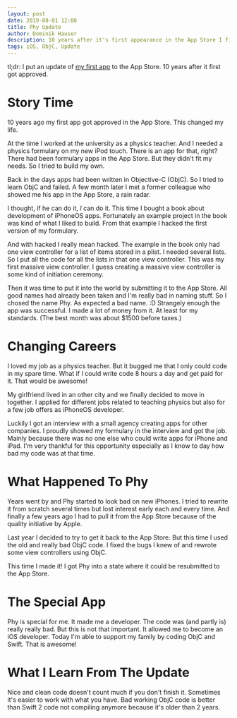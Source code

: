 ```yaml
---
layout: post
date: 2019-08-01 12:00
title: Phy Update
author: Dominik Hauser
description: 10 years after it's first appearance in the App Store I finally submitted an update for my first app.
tags: iOS, ObjC, Update
---
```


tl;dr: I put an update of [my first app](https://apps.apple.com/de/app/phy-physics-formulas-and-calculator/id325836855?l=en) to the App Store. 10 years after it first got approved. 

# Story Time

10 years ago my first app got approved in the App Store. This changed my life.

At the time I worked at the university as a physics teacher. And I needed a physics formulary on my new iPod touch. There is an app for that, right? There had been formulary apps in the App Store. But they didn't fit my needs. So I tried to build my own.

Back in the days apps had been written in Objective-C (ObjC). So I tried to learn ObjC and failed. A few month later I met a former colleague who showed me his app in the App Store, a rain radar.

I thought, if he can do it, *I* can do it. This time I bought a book about development of iPhoneOS apps. Fortunately an example project in the book was kind of what I liked to build. From that example I hacked the first version of my formulary.

And with hacked I really mean hacked. The example in the book only had one view controller for a list of items stored in a plist. I needed several lists. So I put all the code for all the lists in that one view controller. This was my first massive view controller. I guess creating a massive view controller is some kind of initiation ceremony.

Then it was time to put it into the world by submitting it to the App Store. All good names had already been taken and I'm really bad in naming stuff. So I chosed the name Phy. As expected a bad name. :D
Strangely enough the app was successful. I made a lot of money from it. At least for my standards. (The best month was about $1500 before taxes.) 

# Changing Careers

I loved my job as a physics teacher. But it bugged me that I only could code in my spare time. What if I could write code 8 hours a day and get paid for it. That would be awesome! 

My girlfriend lived in an other city and we finally decided to move in together. I applied for different jobs related to teaching physics but also for a few job offers as iPhoneOS developer.

Luckily I got an interview with a small agency creating apps for other companies. I proudly showed my formulary in the interview and got the job. Mainly because there was no one else who could write apps for iPhone and iPad. I'm very thankful for this opportunity especially as I know to day how bad my code was at that time.

# What Happened To Phy

Years went by and Phy started to look bad on new iPhones. I tried to rewrite it from scratch several times but lost interest early each and every time. And finally a few years ago I had to pull it from the App Store because of the quality initiative by Apple.

Last year I decided to try to get it back to the App Store. But this time I used the old and really bad ObjC code. I fixed the bugs I knew of and rewrote some view controllers using ObjC.

This time I made it! I got Phy into a state where it could be resubmitted to the App Store.

# The Special App

Phy is special for me. It made me a developer. The code was (and partly is) really really bad. But this is not that important. It allowed me to become an iOS developer. Today I'm able to support my family by coding ObjC and Swift. That is awesome!

# What I Learn From The Update

Nice and clean code doesn't count much if you don't finish it. Sometimes it's easier to work with what you have. Bad working ObjC code is better than Swift 2 code not compiling anymore because it's older than 2 years.
